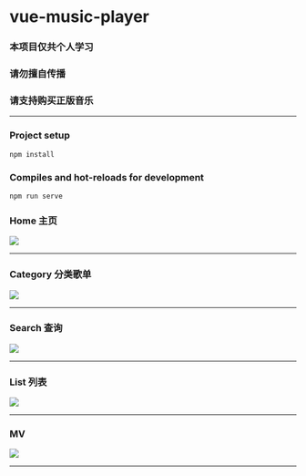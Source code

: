 # vue-music-player

### 本项目仅共个人学习
### 请勿擅自传播
### 请支持购买正版音乐

---

### Project setup

```
npm install
```

### Compiles and hot-reloads for development

```
npm run serve
```

### Home 主页

![](./src/assets/images/mkHome.png)

---

### Category 分类歌单

![](./src/assets/images/mkCategory.png)

---

### Search 查询

![](./src/assets/images/mkSearch.png)

---

### List 列表

![](./src/assets/images/mkList.png)

---


### MV

![](./src/assets/images/mkMV.png)

---
